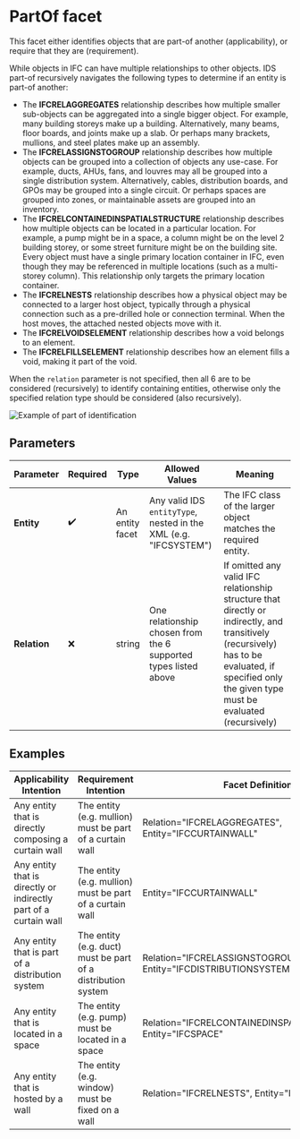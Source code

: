 # PartOf facet

This facet either identifies objects that are part-of another (applicability), or require that they are (requirement).

While objects in IFC can have multiple relationships to other objects. IDS part-of recursively navigates the following types to determine if an entity is part-of another:

- The **IFCRELAGGREGATES** relationship describes how multiple smaller sub-objects can be aggregated into a single bigger object. For example, many building storeys make up a building. Alternatively, many beams, floor boards, and joints make up a slab. Or perhaps many brackets, mullions, and steel plates make up an assembly.
- The **IFCRELASSIGNSTOGROUP** relationship describes how multiple objects can be grouped into a collection of objects any use-case. For example, ducts, AHUs, fans, and louvres may all be grouped into a single distribution system.  Alternatively, cables, distribution boards, and GPOs may be grouped into a single circuit. Or perhaps spaces are grouped into zones, or maintainable assets are grouped into an inventory.
- The **IFCRELCONTAINEDINSPATIALSTRUCTURE** relationship describes how multiple objects can be located in a particular location. For example, a pump might be in a space, a column might be on the level 2 building storey, or some street furniture might be on the building site. Every object must have a single primary location container in IFC, even though they may be referenced in multiple locations (such as a multi-storey column). This relationship only targets the primary location container.
- The **IFCRELNESTS** relationship describes how a physical object may be connected to a larger host object, typically through a physical connection such as a pre-drilled hole or connection terminal. When the host moves, the attached nested objects move with it.
- The **IFCRELVOIDSELEMENT** relationship describes how a void belongs to an element.
- The **IFCRELFILLSELEMENT** relationship describes how an element fills a void, making it part of the void.

When the `relation` parameter is not specified, then all 6 are to be considered (recursively) to identify containing entities, otherwise only the specified relation type should be considered (also recursively).

![Example of part of identification](Graphics/partof-Relations.png)

## Parameters

| Parameter    | Required | Type            | Allowed Values                                                  | Meaning                                                                                                                                                                                           |
| ------------ | -------- | --------------- | --------------------------------------------------------------- | ------------------------------------------------------------------------------------------------------------------------------------------------------------------------------------------------- |
| **Entity**   | ✔️     | An entity facet | Any valid IDS `entityType`, nested in the XML (e.g. "IFCSYSTEM")                         | The IFC class of the larger object matches the required entity.                                                                                                                                   |
| **Relation** | ❌       | string          | One relationship chosen from the 6 supported types listed above | If omitted any valid IFC relationship structure that directly or indirectly, and transitively (recursively) has to be evaluated, if specified only the given type must be evaluated (recursively) |

## Examples

| Applicability Intention                                          | Requirement Intention                                        | Facet Definition                                                |
| ---------------------------------------------------------------- | ------------------------------------------------------------ | --------------------------------------------------------------- |
| Any entity that is directly composing a curtain wall             | The entity (e.g. mullion) must be part of a curtain wall     | Relation="IFCRELAGGREGATES", Entity="IFCCURTAINWALL"            |
| Any entity that is directly or indirectly part of a curtain wall | The entity (e.g. mullion) must be part of a curtain wall     | Entity="IFCCURTAINWALL"                                         |
| Any entity that is part of a distribution system                 | The entity (e.g. duct) must be part of a distribution system | Relation="IFCRELASSIGNSTOGROUP", Entity="IFCDISTRIBUTIONSYSTEM" |
| Any entity that is located in a space                            | The entity (e.g. pump) must be located in a space            | Relation="IFCRELCONTAINEDINSPATIALSTRUCTURE", Entity="IFCSPACE" |
| Any entity that is hosted by a wall                              | The entity (e.g. window) must be fixed on a wall             | Relation="IFCRELNESTS", Entity="IFCWALL"                        |
